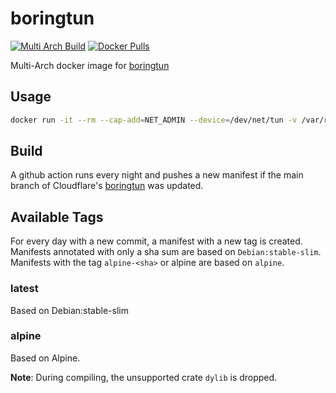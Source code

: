 # boringtun

[![Multi Arch Build](https://github.com/leonnicolas/boringtun/workflows/Multi%20Arch%20Build/badge.svg)](https://github.com/leonnicolas/boringtun/actions/workflows/build.yaml)
[![Docker Pulls](https://img.shields.io/docker/pulls/leonnicolas/boringtun?color=blue)](https://hub.docker.com/repository/docker/leonnicolas/boringtun)

Multi-Arch docker image for [boringtun](https://github.com/cloudflare/boringtun)

## Usage

```bash
docker run -it --rm --cap-add=NET_ADMIN --device=/dev/net/tun -v /var/run/wireguard:/var/run/wireguard -p 51820:51820 -e WG_LOG_LEVEL=debug  leonnicolas/boringtun --foreground --disable-drop-privileges true wg0
```

## Build

A github action runs every night and pushes a new manifest if the main branch of Cloudflare's [boringtun](https://github.com/cloudflare/boringtun) was  updated.

## Available Tags

For every day with a new commit, a manifest with a new tag is created.
Manifests annotated with only a sha sum are based on `Debian:stable-slim`.
Manifests with the tag `alpine-<sha>` or alpine are based on `alpine`.

### latest

Based on Debian:stable-slim

### alpine 

Based on Alpine.

__Note__: During compiling, the unsupported crate `dylib` is dropped.
